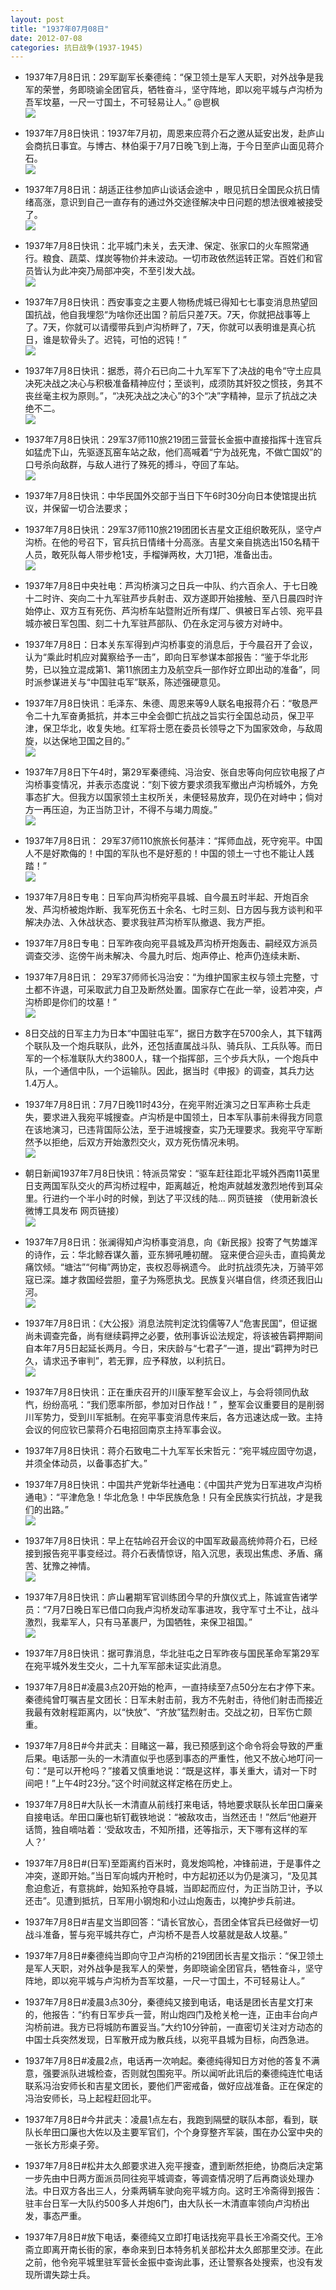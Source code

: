 ```yaml
---
layout: post
title: "1937年07月08日"
date: 2012-07-08
categories: 抗日战争(1937-1945)
---
```


<meta name="referrer" content="no-referrer" />

- 1937年7月8日讯：29军副军长秦德纯：“保卫领土是军人天职，对外战争是我军的荣誉，务即晓谕全团官兵，牺牲奋斗，坚守阵地，即以宛平城与卢沟桥为吾军坟墓，一尺一寸国土，不可轻易让人。” @鬯枫 <br/><img src="https://ww4.sinaimg.cn/large/aca367d8gw1dyt7axo298j.jpg" />

- 1937年7月8日快讯：1937年7月初，周恩来应蒋介石之邀从延安出发，赴庐山会商抗日事宜。与博古、林伯渠于7月7日晚飞到上海，于今日至庐山面见蒋介石。 <br/><img src="https://ww4.sinaimg.cn/large/aca367d8jw1dupvn5yp5ij.jpg" />

- 1937年7月8日讯：胡适正往参加庐山谈话会途中 ，眼见抗日全国民众抗日情绪高涨，意识到自己一直存有的通过外交途径解决中日问题的想法很难被接受了。 <br/><img src="https://ww4.sinaimg.cn/large/aca367d8jw1dupurw6bldj.jpg" />

- 1937年7月8日快讯：北平城门未关，去天津、保定、张家口的火车照常通行。粮食、蔬菜、煤炭等物价并未波动。一切市政依然运转正常。百姓们和官员皆认为此冲突乃局部冲突，不至引发大战。 <br/><img src="https://ww4.sinaimg.cn/large/aca367d8gw1dupu0xqbztj.jpg" />

- 1937年7月8日快讯：西安事变之主要人物杨虎城已得知七七事变消息热望回国抗战，他自我埋怨“为啥你还出国？前后只差7天。7天，你就把战事等上了。7天，你就可以请缨带兵到卢沟桥畔了，7天，你就可以表明谁是真心抗日，谁是软骨头了。迟钝，可怕的迟钝！” <br/><img src="https://ww1.sinaimg.cn/large/aca367d8jw1duptww1zn8j.jpg" />

- 1937年7月8日快讯：据悉，蒋介石已向二十九军军下了决战的电令“守土应具决死决战之决心与积极准备精神应付；至谈判，成须防其奸狡之惯技，务其不丧丝毫主权为原则。”，“决死决战之决心”的3个“决”字精神，显示了抗战之决绝不二。 <br/><img src="https://ww3.sinaimg.cn/large/aca367d8jw1dupt1hhasyj.jpg" />

- 1937年7月8日快讯：29军37师110旅219团三营营长金振中直接指挥十连官兵如猛虎下山，先驱逐瓦窑车站之敌，他们高喊着“宁为战死鬼，不做亡国奴”的口号杀向敌群，与敌人进行了殊死的搏斗，夺回了车站。 <br/><img src="https://ww1.sinaimg.cn/large/aca367d8jw1dups6n3hg0j.jpg" />

- 1937年7月8日快讯：中华民国外交部于当日下午6时30分向日本使馆提出抗议，并保留一切合法要求； 

- 1937年7月8日快讯：29军37师110旅219团团长吉星文正组织敢死队，坚守卢沟桥。在他的号召下，官兵抗日情绪十分高涨。吉星文亲自挑选出150名精干人员，敢死队每人带步枪1支，手榴弹两枚，大刀1把，准备出击。 <br/><img src="https://ww2.sinaimg.cn/large/aca367d8jw1duprb975rdj.jpg" />

- 1937年7月8日中央社电：芦沟桥演习之日兵一中队、约六百余人、于七日晚十二时许、突向二十九军驻芦步兵射击、双方遂即开始接触、至八日晨四时许始停止、双方互有死伤、芦沟桥车站暨附近所有煤厂、俱被日军占领、宛平县城亦被日军包围、刻二十九军驻芦部队、仍在永定河与彼方对峙中。 

- 1937年7月8日：日本关东军得到卢沟桥事变的消息后，于今晨召开了会议，认为“乘此时机应对冀察给予一击”，即向日军参谋本部报告：“鉴于华北形势，已以独立混成第1、第11旅团主力及航空兵一部作好立即出动的准备”，同时派参谋进关与“中国驻屯军”联系，陈述强硬意见。 

- 1937年7月8日快讯：毛泽东、朱德、周恩来等9人联名电报蒋介石：“敬恳严令二十九军奋勇抵抗，并本三中全会御亡抗战之旨实行全国总动员，保卫平津，保卫华北，收复失地。红军将士愿在委员长领导之下为国家效命，与敌周旋，以达保地卫国之目的。” <br/><img src="https://ww1.sinaimg.cn/large/aca367d8jw1dupqhvjbovj.jpg" />

- 1937年7月8日下午4时，第29军秦德纯、冯治安、张自忠等向何应钦电报了卢沟桥事变情况，并表示态度说：“刻下彼方要求须我军撤出卢沟桥城外，方免事态扩大。但我方以国家领土主权所关，未便轻易放弃，现仍在对峙中；倘对方一再压迫，为正当防卫计，不得不与竭力周旋。” <br/><img src="https://ww1.sinaimg.cn/large/aca367d8tw1dupps06n9yj.jpg" />

- 1937年7月8日讯： 29军37师110旅旅长何基沣：“挥师血战，死守宛平。中国人不是好欺侮的！中国的军队也不是好惹的！中国的领土一寸也不能让人践踏！” <br/><img src="https://ww3.sinaimg.cn/large/aca367d8jw1duppl20fiyg.gif" />

- 1937年7月8日专电：日军向芦沟桥宛平县城、自今晨五时半起、开炮百余发、芦沟桥被炮炸断、我军死伤五十余名、七时三刻、日方因与我方谈判和平解决办法、入休战状态、要求我驻芦沟桥军队撤退、我方严拒。 

- 1937年7月8日专电：日军昨夜向宛平县城及芦沟桥开炮轰击、嗣经双方派员调查交涉、迄傍午尚未解决、今晨九时后、炮声停止、枪声仍连续未断、 

- 1937年7月8日讯： 29军37师师长冯治安：“为维护国家主权与领土完整，寸土都不许退，可采取武力自卫及断然处置。国家存亡在此一举，设若冲突，卢沟桥即是你们的坟墓！” <br/><img src="https://ww4.sinaimg.cn/large/aca367d8jw1dupormegkwj.jpg" />

- 8日交战的日军主力为日本“中国驻屯军”，据日方数字在5700余人，其下辖两个联队及一个炮兵联队，此外，还包括直属战斗队、骑兵队、工兵队等。而日军的一个标准联队大约3800人，辖一个指挥部，三个步兵大队，一个炮兵中队，一个通信中队，一个运输队。因此，据当时《申报》的调查，其兵力达1.4万人。 

- 1937年7月8日讯：7月7日晚11时43分，在宛平附近演习之日军声称士兵走失，要求进入我宛平城搜查。卢沟桥是中国领土，日本军队事前未得我方同意在该地演习，已违背国际公法，至于进城搜查，实乃无理要求。我宛平守军断然予以拒绝，后双方开始激烈交火，双方死伤情况未明。 <br/><img src="https://ww3.sinaimg.cn/large/aca367d8jw1dupn0upnumj.jpg" />

- 朝日新闻1937年7月8日快讯：特派员常安：“驱车赶往距北平城外西南11英里日支两国军队交火的芦沟桥过程中，距离越近，枪炮声就越发激烈地传到耳朵里。行进约一个半小时的时候，到达了平汉线的陆... 网页链接 （使用新浪长微博工具发布 网页链接） <br/><img src="https://ww2.sinaimg.cn/large/aca367d8jw1dupmxe9u5sj.jpg" />

- 1937年7月8日讯：张澜得知卢沟桥事变消息，向《新民报》投寄了气势雄浑的诗作，云：华北鲸吞谋久蓄，亚东狮吼睡初醒。 寇来便合迎头击，直捣黄龙痛饮倾。“塘沽”“何梅”两协定，丧权忍辱祸遗今。 此时抗战须先决，万骑平郊寇已深。雄才救国经尝胆，童子为殇愿执戈。民族复兴堪自信，终须还我旧山河。 <br/><img src="https://ww1.sinaimg.cn/large/aca367d8gw1dupm5cz6zzj.jpg" />

- 1937年7月8日讯：《大公报》消息法院判定沈钧儒等7人“危害民国”，但证据尚未调查完备，尚有继续羁押之必要，依刑事诉讼法规定，将该被告羁押期间自本年7月5日起延长两月。今日，宋庆龄与“七君子”一道，提出“羁押为时已久，请求迅予审判”，若无罪，应予释放，以利抗日。 <br/><img src="https://ww1.sinaimg.cn/large/aca367d8gw1dupm263duaj.jpg" />

- 1937年7月8日快讯：正在重庆召开的川康军整军会议上，与会将领同仇敌忾，纷纷高吼：“我们愿率所部，参加对日作战！” ，整军会议重要目的是削弱川军势力，受到川军抵制。在宛平事变消息传来后，各方迅速达成一致。主持会议的何应钦已蒙蒋介石电招回南京主持军事会议。 

- 1937年7月8日快讯：蒋介石致电二十九军军长宋哲元：“宛平城应固守勿退，并须全体动员，以备事态扩大。” 

- 1937年7月8日快讯：中国共产党新华社通电：《中国共产党为日军进攻卢沟桥通电》：“平津危急！华北危急！中华民族危急！只有全民族实行抗战，才是我们的出路。” <br/><img src="https://ww2.sinaimg.cn/large/aca367d8gw1dupct72golj.jpg" />

- 1937年7月8日快讯：早上在牯岭召开会议的中国军政最高统帅蒋介石，已经接到报告宛平事变经过。蒋介石表情惊讶，陷入沉思，表现出焦虑、矛盾、痛苦、犹豫之神情。 <br/><img src="https://ww3.sinaimg.cn/large/aca367d8gw1dup9uk6iojj.jpg" />

- 1937年7月8日快讯：庐山暑期军官训练团今早的升旗仪式上，陈诚宣告诸学员：“7月7日晚日军已借口向我卢沟桥发动军事进攻，我守军寸土不让，战斗激烈，我辈军人，只有马革裹尸，为国牺牲，来保卫祖国。” <br/><img src="https://ww2.sinaimg.cn/large/aca367d8gw1dup9md7g0vj.jpg" />

- 1937年7月8日快讯：据可靠消息，华北驻屯之日军昨夜与国民革命军第29军在宛平城外发生交火，二十九军军部未证实此消息。 

- 1937年7月8日#凌晨3点20开始的枪声，一直持续至7点50分左右才停下来。秦德纯曾叮嘱吉星文团长：日军未射击前，我方不先射击，待他们射击而接近我最有效射程距离内，以“快放”、“齐放”猛烈射击。交战之初，日军伤亡颇重。 

- 1937年7月8日#今井武夫：目睹这一幕，我已预感到这个命令将会导致的严重后果。电话那一头的一木清直似乎也感到事态的严重性，他又不放心地叮问一句：“是可以开枪吗？”接着又慎重地说：“既是这样，事关重大，请对一下时间吧！”上午4时23分。”这个时间就这样定格在历史上。 

- 1937年7月8日#大队长一木清直从前线打来电话，特地要求联队长牟田口廉亲自接电话。牟田口廉也斩钉截铁地说：“被敌攻击，当然还击！”然后“他避开话筒，独自嘀咕着：‘受敌攻击，不知所措，还等指示，天下哪有这样的军人？’ 

- 1937年7月8日#(日军)至距离约百米时，竟发炮鸣枪，冲锋前进，于是事件之冲突，遂即开始。”当日军向城内开枪时，中方起初还以为仍是演习，“及见其愈迫愈近，有意挑衅，始知系抢夺县城，当即起而应付，为正当防卫计，予以还击”。见遭到抵抗，日军用小钢炮和小过山炮轰击，以掩护步兵前进。 

- 1937年7月8日#吉星文当即回答：“请长官放心，吾团全体官兵已经做好一切战斗准备，誓与宛平城共存亡，卢沟桥不是吾人坟墓就是敌人坟墓。” 

- 1937年7月8日#秦德纯当即向守卫卢沟桥的219团团长吉星文指示：“保卫领土是军人天职，对外战争是我军人的荣誉，务即晓谕全团官兵，牺牲奋斗，坚守阵地，即以宛平城与卢沟桥为吾军坟墓，一尺一寸国土，不可轻易让人。” 

- 1937年7月8日#凌晨3点30分，秦德纯又接到电话，电话是团长吉星文打来的，他报告：“约有日军步兵一营，附山炮四门及枪关枪一连，正由丰台向卢沟桥前进。我方已将城防布置妥当。”大约10分钟前，一直密切关注对方动态的中国士兵突然发现，日军散开成为散兵线，以宛平县城为目标，向西急进。 

- 1937年7月8日#凌晨2点，电话再一次响起。秦德纯得知日方对他的答复不满意，强要派队进城检查，否则就包围宛平。所以闻听此讯后的秦德纯连忙电话联系冯治安师长和吉星文团长，要他们严密戒备，做好应战准备。正在保定的冯治安师长，马上起程赶回北平。 

- 1937年7月8日#今井武夫：凌晨1点左右，我跑到隔壁的联队本部，看到，联队长牟田口廉也大佐以及主要军官们，个个身穿整齐军装，围在办公室中央的一张长方形桌子旁。 

- 1937年7月8日#松井太久郎要求进入宛平搜查，遭到断然拒绝，协商后决定第一步先由中日两方面派员同往宛平城调查，等调查情况明了后再商谈处理办法。中日双方各出三人，分乘两辆车驶向宛平城方向。这时王冷斋得到报告：驻丰台日军一大队约500多人并炮6门，由大队长一木清直率领向卢沟桥出发，事态严重。 

- 1937年7月8日#放下电话，秦德纯又立即打电话找宛平县长王冷斋交代。王冷斋立即离开南长街的家，奉命来到日本特务机关部松井太久郎那里交涉。在此之前，他令宛平城里驻军营长金振中查询此事，还让警察各处搜索，也没有发现所谓失踪士兵。 

